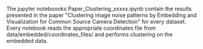 The jupyter noteboooks Paper_Clustering_xxxxx.ipynb contain the results presented in the paper "Clustering image noise patterns by Embedding and Visualization for Common Source Camera Detection" for every dataset.
Every notebook reads the appropriate coordinates file from data/embedded/coordinates_files/ and performs clustering on the embedded data.
